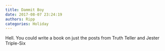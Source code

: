 ```yaml
---
title: Dammit Boy
date: 2017-08-07 23:24:19
authors: Ripp
categories: Holiday
---
```


 Hell. You could write a book on just the posts from Truth Teller and Jester Triple-Six